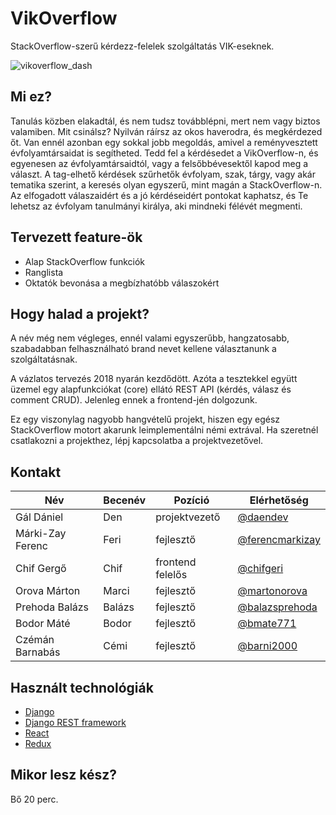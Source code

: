 # VikOverflow
StackOverflow-szerű kérdezz-felelek szolgáltatás VIK-eseknek.

![vikoverflow_dash](https://user-images.githubusercontent.com/30264881/56472678-d59dba80-6461-11e9-9a21-767ba87f9856.png)

## Mi ez?
Tanulás közben elakadtál, és nem tudsz továbblépni, mert nem vagy biztos valamiben. Mit csinálsz? Nyilván ráírsz az okos haverodra, és megkérdezed őt. Van ennél azonban egy sokkal jobb megoldás, amivel a reményvesztett évfolyamtársaidat is segítheted.
Tedd fel a kérdésedet a VikOverflow-n, és egyenesen az évfolyamtársaidtól, vagy a felsőbbévesektől kapod meg a választ. A tag-elhető kérdések szűrhetők évfolyam, szak, tárgy, vagy akár tematika szerint, a keresés olyan egyszerű, mint magán a StackOverflow-n. Az elfogadott válaszaidért és a jó kérdéseidért pontokat kaphatsz, és Te lehetsz az évfolyam tanulmányi királya, aki mindneki félévét megmenti.

## Tervezett feature-ök
* Alap StackOverflow funkciók
* Ranglista
* Oktatók bevonása a megbízhatóbb válaszokért

## Hogy halad a projekt?
A név még nem végleges, ennél valami egyszerűbb, hangzatosabb, szabadabban felhasználható brand nevet kellene választanunk a szolgáltatásnak.

A vázlatos tervezés 2018 nyarán kezdődött. Azóta a tesztekkel együtt üzemel egy alapfunkciókat (core) ellátó REST API (kérdés, válasz és comment CRUD). Jelenleg ennek a frontend-jén dolgozunk.

Ez egy viszonylag nagyobb hangvételű projekt, hiszen egy egész StackOverflow motort akarunk leimplementálni némi extrával. Ha szeretnél csatlakozni a projekthez, lépj kapcsolatba a projektvezetővel.

## Kontakt
|Név|Becenév|Pozíció|Elérhetőség|
|---|-------|-------|-----------|
|Gál Dániel|Den|projektvezető|[@daendev](https://github.com/daendev)|
|Márki-Zay Ferenc|Feri|fejlesztő|[@ferencmarkizay](https://github.com/ferencmarkizay)|
|Chif Gergő|Chif|frontend felelős|[@chifgeri](https://github.com/chifgeri)|
|Orova Márton|Marci|fejlesztő|[@martonorova](https://github.com/martonorova)
|Prehoda Balázs|Balázs|fejlesztő|[@balazsprehoda](https://github.com/balazsprehoda)|
|Bodor Máté|Bodor|fejlesztő|[@bmate771](https://github.com/bmate711)|
|Czémán Barnabás|Cémi|fejlesztő|[@barni2000](https://github.com/barni2000)|

## Használt technológiák
* [Django](https://www.djangoproject.com/)
* [Django REST framework](http://www.django-rest-framework.org/)
* [React](https://reactjs.org/)
* [Redux](https://redux.js.org/)

## Mikor lesz kész?
Bő 20 perc.
